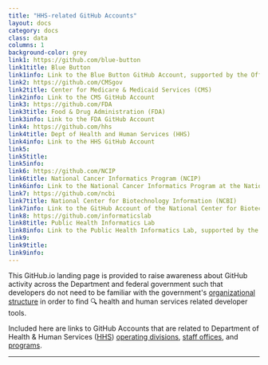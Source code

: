 ```yaml
---
title: "HHS-related GitHub Accounts"
layout: docs
category: docs
class: data
columns: 1
background-color: grey
link1: https://github.com/blue-button
link1title: Blue Button
link1info: Link to the Blue Button GitHub Account, supported by the Office of the National Coordinator ([ONC](http://www.healthit.gov)) for Health Information Technology (HIT)
link2: https://github.com/CMSgov 
link2title: Center for Medicare & Medicaid Services (CMS)
link2info: Link to the CMS GitHub Account
link3: https://github.com/FDA
link3title: Food & Drug Administration (FDA)
link3info: Link to the FDA GitHub Account
link4: https://github.com/hhs 
link4title: Dept of Health and Human Services (HHS)
link4info: Link to the HHS GitHub Account
link5:
link5title:
link5info:
link6: https://github.com/NCIP
link6title: National Cancer Informatics Program (NCIP)
link6info: Link to the National Cancer Informatics Program at the National Institutes of Health (NIH) GitHub Account
link7: https://github.com/ncbi
link7title: National Center for Biotechnology Information (NCBI)
link7info: Link to the GitHub Account of the National Center for Biotechnology Information (NCBI), part of the National Library of Medicine (NLM) in the National Institutes of Health (NIH)
link8: https://github.com/informaticslab
link8title: Public Health Informatics Lab
link8info: Link to the Public Health Informatics Lab, supported by the Centers for Disease Control and Prevention (CDC), GitHub account.
link9:
link9title:
link9info:
---
```


This GitHub.io landing page is provided to raise awareness about GitHub activity across the Department and federal government such that developers do not need to be familiar with the government's [organizational structure](http://www.hhs.gov/about/orgchart/) in order to find :mag: health and human services related developer tools.

Included here are links to GitHub Accounts that are related to Department of Health & Human Services ([HHS](www.hhs.gov)) [operating divisions](http://www.hhs.gov/about/foa/opdivs/index.html), [staff offices](http://www.hhs.gov/about/foa/osleadership/index.html), and [programs](http://www.hhs.gov/about/programs/index.html). 

-----

